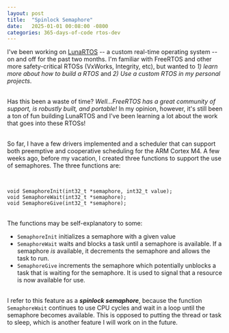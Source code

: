 ```yaml
---
layout: post
title:  "Spinlock Semaphore"
date:   2025-01-01 00:08:00 -0800
categories: 365-days-of-code rtos-dev
---
```

I've been working on [LunaRTOS](https://github.com/klabuguen/LunaRTOS) -- a custom real-time operating system -- on and off for the past two months. I'm familiar with FreeRTOS and other more safety-critical RTOSs (VxWorks, Integrity, etc), but wanted to *1) learn more about how to build a RTOS* and *2) Use a custom RTOS in my personal projects*. 

<br>Has this been a waste of time? *Well...FreeRTOS has a great community of support, is robustly built, and portable!* In my opinion, however, it's still been a ton of fun building LunaRTOS and I've been learning a lot about the work that goes into these RTOSs!

<br>So far, I have a few drivers implemented and a scheduler that can support both preemptive and cooperative scheduling for the ARM Cortex M4. A few weeks ago, before my vacation, I created three functions to support the use of semaphores. The three functions are: 

<br>

```
void SemaphoreInit(int32_t *semaphore, int32_t value);
void SemaphoreWait(int32_t *semaphore);
void SemaphoreGive(int32_t *semaphore);
```

<br>The functions may be self-explanatory to some:
- `SemaphoreInit` initializes a semaphore with a given value
- `SemaphoreWait` waits and blocks a task until a semaphore is available. If a semaphore *is* available, it decrements the semaphore and allows the task to run.
- `SemaphoreGive` increments the semaphore which potentially unblocks a task that is waiting for the semaphore. It is used to signal that a resource is now available for use.

<br>I refer to this feature as a ***spinlock semaphore***, because the function `SemaphoreWait` continues to use CPU cycles and wait in a loop until the semaphore becomes available. This is opposed to putting the thread or task to sleep, which is another feature I will work on in the future.